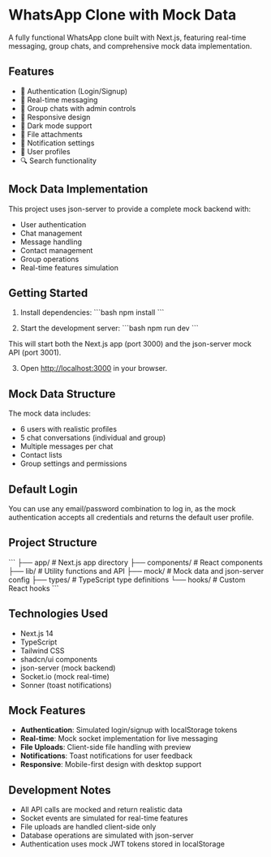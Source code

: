 # WhatsApp Clone with Mock Data

A fully functional WhatsApp clone built with Next.js, featuring real-time messaging, group chats, and comprehensive mock data implementation.

## Features

- 🔐 Authentication (Login/Signup)
- 💬 Real-time messaging
- 👥 Group chats with admin controls
- 📱 Responsive design
- 🌙 Dark mode support
- 📎 File attachments
- 🔔 Notification settings
- 👤 User profiles
- 🔍 Search functionality

## Mock Data Implementation

This project uses json-server to provide a complete mock backend with:

- User authentication
- Chat management
- Message handling
- Contact management
- Group operations
- Real-time features simulation

## Getting Started

1. Install dependencies:
\`\`\`bash
npm install
\`\`\`

2. Start the development server:
\`\`\`bash
npm run dev
\`\`\`

This will start both the Next.js app (port 3000) and the json-server mock API (port 3001).

3. Open [http://localhost:3000](http://localhost:3000) in your browser.

## Mock Data Structure

The mock data includes:
- 6 users with realistic profiles
- 5 chat conversations (individual and group)
- Multiple messages per chat
- Contact lists
- Group settings and permissions

## Default Login

You can use any email/password combination to log in, as the mock authentication accepts all credentials and returns the default user profile.

## Project Structure

\`\`\`
├── app/                    # Next.js app directory
├── components/            # React components
├── lib/                   # Utility functions and API
├── mock/                  # Mock data and json-server config
├── types/                 # TypeScript type definitions
└── hooks/                 # Custom React hooks
\`\`\`

## Technologies Used

- Next.js 14
- TypeScript
- Tailwind CSS
- shadcn/ui components
- json-server (mock backend)
- Socket.io (mock real-time)
- Sonner (toast notifications)

## Mock Features

- **Authentication**: Simulated login/signup with localStorage tokens
- **Real-time**: Mock socket implementation for live messaging
- **File Uploads**: Client-side file handling with preview
- **Notifications**: Toast notifications for user feedback
- **Responsive**: Mobile-first design with desktop support

## Development Notes

- All API calls are mocked and return realistic data
- Socket events are simulated for real-time features
- File uploads are handled client-side only
- Database operations are simulated with json-server
- Authentication uses mock JWT tokens stored in localStorage
